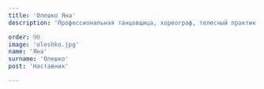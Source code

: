 ```yaml
---
title: 'Олешко Яна'
description: 'Профессиональная танцовщица, хореограф, телесный практик.'

order: 90
image: 'oleshko.jpg'
name: 'Яна'
surname: 'Олешко'
post: 'Наставник'

---
```


